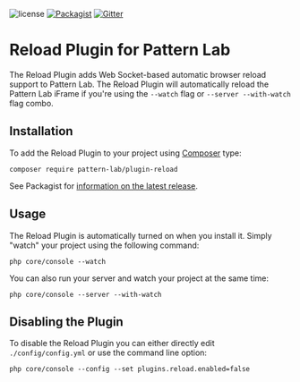 ![license](https://img.shields.io/github/license/pattern-lab/plugin-php-reload.svg)
[![Packagist](https://img.shields.io/packagist/v/pattern-lab/plugin-reload.svg)](https://packagist.org/packages/pattern-lab/plugin-reload) [![Gitter](https://img.shields.io/gitter/room/pattern-lab/php.svg)](https://gitter.im/pattern-lab/php)

# Reload Plugin for Pattern Lab

The Reload Plugin adds Web Socket-based automatic browser reload support to Pattern Lab. The Reload Plugin will automatically reload the Pattern Lab iFrame if you're using the `--watch` flag or `--server --with-watch` flag combo.

## Installation

To add the Reload Plugin to your project using [Composer](https://getcomposer.org/) type:

    composer require pattern-lab/plugin-reload

See Packagist for [information on the latest release](https://packagist.org/packages/pattern-lab/plugin-reload).

## Usage

The Reload Plugin is automatically turned on when you install it. Simply "watch" your project using the following command:

    php core/console --watch

You can also run your server and watch your project at the same time:

    php core/console --server --with-watch

## Disabling the Plugin

To disable the Reload Plugin you can either directly edit `./config/config.yml` or use the command line option:

    php core/console --config --set plugins.reload.enabled=false
